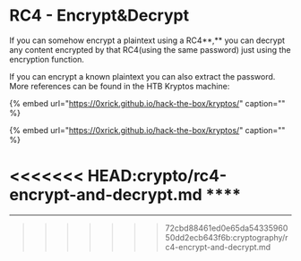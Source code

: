 # RC4 - Encrypt\&Decrypt

If you can somehow encrypt a plaintext using a RC4**,** you can decrypt any content encrypted by that RC4(using the same password) just using the encryption function.

If you can encrypt a known plaintext you can also extract the password. More references can be found in the HTB Kryptos machine:

{% embed url="https://0xrick.github.io/hack-the-box/kryptos/" caption="" %}

{% embed url="https://0xrick.github.io/hack-the-box/kryptos/" caption="" %}

<<<<<<< HEAD:crypto/rc4-encrypt-and-decrypt.md
\*\*\*\*
=======
****
>>>>>>> 72cbd88461ed0e65da5433596050dd2ecb643f6b:cryptography/rc4-encrypt-and-decrypt.md

